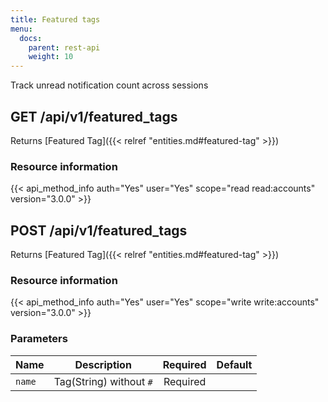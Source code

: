 ```yaml
---
title: Featured tags
menu:
  docs:
    parent: rest-api
    weight: 10
---
```


Track unread notification count across sessions

## GET /api/v1/featured_tags

Returns [Featured Tag]({{< relref "entities.md#featured-tag" >}})

### Resource information

{{< api_method_info auth="Yes" user="Yes" scope="read read:accounts" version="3.0.0" >}}

## POST /api/v1/featured_tags

Returns [Featured Tag]({{< relref "entities.md#featured-tag" >}})

### Resource information

{{< api_method_info auth="Yes" user="Yes" scope="write write:accounts" version="3.0.0" >}}

### Parameters

|Name|Description|Required|Default|
|----|-----------|:------:|:-----:|
| `name` | Tag(String) without `#` | Required ||
